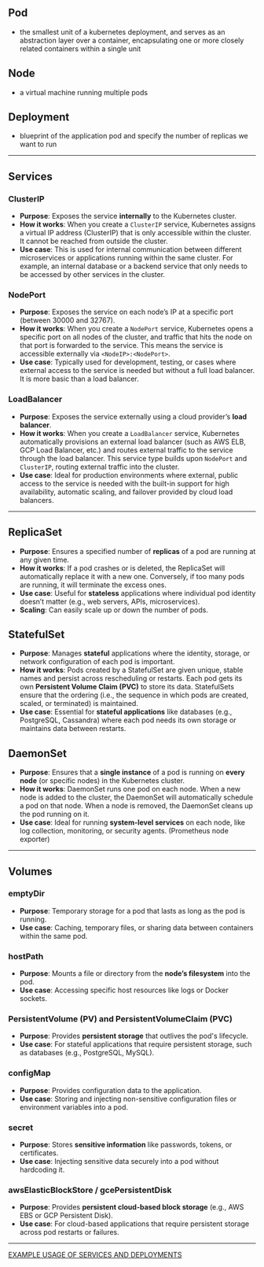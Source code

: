 ## Pod
 - the smallest unit of a kubernetes deployment, and serves as an abstraction layer over a container, encapsulating one or more closely related containers within a single unit

## Node
 - a virtual machine running multiple pods
 
## Deployment
 - blueprint of the application pod and specify the number of replicas we want to run
 
---
## Services

### ClusterIP
- **Purpose**: Exposes the service **internally** to the Kubernetes cluster.
- **How it works**: When you create a `ClusterIP` service, Kubernetes assigns a virtual IP address (ClusterIP) that is only accessible within the cluster. It cannot be reached from outside the cluster.
- **Use case**: This is used for internal communication between different microservices or applications running within the same cluster. For example, an internal database or a backend service that only needs to be accessed by other services in the cluster.
### NodePort
- **Purpose**: Exposes the service on each node’s IP at a specific port (between 30000 and 32767).
- **How it works**: When you create a `NodePort` service, Kubernetes opens a specific port on all nodes of the cluster, and traffic that hits the node on that port is forwarded to the service. This means the service is accessible externally via `<NodeIP>:<NodePort>`.
- **Use case**: Typically used for development, testing, or cases where external access to the service is needed but without a full load balancer. It is more basic than a load balancer.

### LoadBalancer
- **Purpose**: Exposes the service externally using a cloud provider’s **load balancer**.
- **How it works**: When you create a `LoadBalancer` service, Kubernetes automatically provisions an external load balancer (such as AWS ELB, GCP Load Balancer, etc.) and routes external traffic to the service through the load balancer. This service type builds upon `NodePort` and `ClusterIP`, routing external traffic into the cluster.
- **Use case**: Ideal for production environments where external, public access to the service is needed with the built-in support for high availability, automatic scaling, and failover provided by cloud load balancers.
----
## ReplicaSet
- **Purpose**: Ensures a specified number of **replicas** of a pod are running at any given time.
- **How it works**: If a pod crashes or is deleted, the ReplicaSet will automatically replace it with a new one. Conversely, if too many pods are running, it will terminate the excess ones.
- **Use case**: Useful for **stateless** applications where individual pod identity doesn’t matter (e.g., web servers, APIs, microservices).
- **Scaling**: Can easily scale up or down the number of pods.
## StatefulSet
- **Purpose**: Manages **stateful** applications where the identity, storage, or network configuration of each pod is important.
- **How it works**: Pods created by a StatefulSet are given unique, stable names and persist across rescheduling or restarts. Each pod gets its own **Persistent Volume Claim (PVC)** to store its data. StatefulSets ensure that the ordering (i.e., the sequence in which pods are created, scaled, or terminated) is maintained.
- **Use case**: Essential for **stateful applications** like databases (e.g., PostgreSQL, Cassandra) where each pod needs its own storage or maintains data between restarts.
## DaemonSet
- **Purpose**: Ensures that a **single instance** of a pod is running on **every node** (or specific nodes) in the Kubernetes cluster.
- **How it works**: DaemonSet runs one pod on each node. When a new node is added to the cluster, the DaemonSet will automatically schedule a pod on that node. When a node is removed, the DaemonSet cleans up the pod running on it.
- **Use case**: Ideal for running **system-level services** on each node, like log collection, monitoring, or security agents. (Prometheus node exporter)
---
## Volumes

### emptyDir
- **Purpose**: Temporary storage for a pod that lasts as long as the pod is running.
- **Use case**: Caching, temporary files, or sharing data between containers within the same pod.

### hostPath
- **Purpose**: Mounts a file or directory from the **node’s filesystem** into the pod.
- **Use case**: Accessing specific host resources like logs or Docker sockets.

### PersistentVolume (PV) and PersistentVolumeClaim (PVC)
- **Purpose**: Provides **persistent storage** that outlives the pod's lifecycle.
- **Use case**: For stateful applications that require persistent storage, such as databases (e.g., PostgreSQL, MySQL).

### configMap
- **Purpose**: Provides configuration data to the application.
- **Use case**: Storing and injecting non-sensitive configuration files or environment variables into a pod.

### secret
- **Purpose**: Stores **sensitive information** like passwords, tokens, or certificates.
- **Use case**: Injecting sensitive data securely into a pod without hardcoding it.

### awsElasticBlockStore / gcePersistentDisk
- **Purpose**: Provides **persistent cloud-based block storage** (e.g., AWS EBS or GCP Persistent Disk).
- **Use case**: For cloud-based applications that require persistent storage across pod restarts or failures.
---
[EXAMPLE USAGE OF SERVICES AND DEPLOYMENTS](https://github.com/kodekloudhub/example-voting-app-kubernetes)
